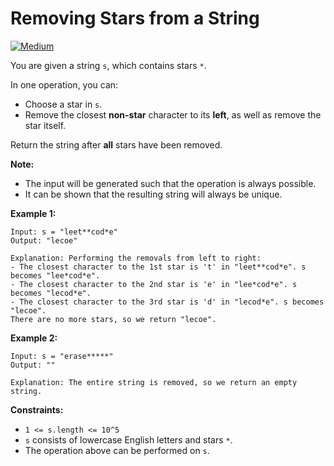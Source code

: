 # Removing Stars from a String

[![Medium](https://img.shields.io/badge/Difficulty-Medium-Yellow.svg)](https://github.com/aminariana/leetcode)

You are given a string `s`, which contains stars `*`.

In one operation, you can:

- Choose a star in `s`.
- Remove the closest **non-star** character to its **left**, as well as remove the star itself.

Return the string after **all** stars have been removed.

**Note:**

- The input will be generated such that the operation is always possible.
- It can be shown that the resulting string will always be unique.
 

**Example 1:**
```
Input: s = "leet**cod*e"
Output: "lecoe"

Explanation: Performing the removals from left to right:
- The closest character to the 1st star is 't' in "leet**cod*e". s becomes "lee*cod*e".
- The closest character to the 2nd star is 'e' in "lee*cod*e". s becomes "lecod*e".
- The closest character to the 3rd star is 'd' in "lecod*e". s becomes "lecoe".
There are no more stars, so we return "lecoe".
```

**Example 2:**
```
Input: s = "erase*****"
Output: ""

Explanation: The entire string is removed, so we return an empty string.
``` 

**Constraints:**

- `1 <= s.length <= 10^5`
- `s` consists of lowercase English letters and stars `*`.
- The operation above can be performed on `s`.